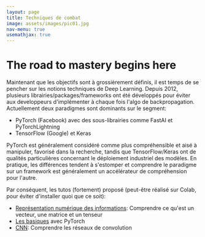 ```yaml
---
layout: page
title: Techniques de combat 
image: assets/images/pic01.jpg
nav-menu: true
usemathjax: true 
---
```



# The road to mastery begins here

Maintenant que les objectifs sont à grossièrement définis, il est temps de se pencher sur les notions techniques de Deep Learning. Depuis 2012, plusieurs librairies/packages/frameworks ont été développés pour éviter aux developpeurs d'implémenter à chaque fois l'algo de backpropagation. Actuellement deux paradigmes sont dominants sur le segment: 
* PyTorch (Facebook) avec des sous-librairies comme FastAI et PyTorchLightning
* TensorFlow (Google) et Keras 

PyTorch est généralement considéré comme plus compréhensible et aisé à manipuler, favorisé dans la recherche, tandis que TensorFlow/Keras ont de qualités particulières concernant le déploiement industriel des modèles. En pratique, les différences tendent à s'estomper et comprendre le paradigme sur un framework est généralement un accélérateur de compréhension pour l'autre. 

Par conséquent, les tutos (fortement) proposé (peut-être réalisé sur Colab, pour éviter d'installer quoi que ce soit):
* [Représentation numérique des informations](a_post.md): Comprendre ce qu'est un vecteur, une matrice et un tenseur
* [Les basiques](https://pytorch.org/tutorials/beginner/basics/intro.html) avec PyTorch
* [CNN](Lien_vers_page_interne): Comprendre les réseaux de convolution

